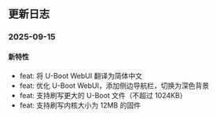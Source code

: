 ## 更新日志

### 2025-09-15

#### 新特性

- feat: 将 U-Boot WebUI 翻译为简体中文
- feat: 优化 U-Boot WebUI，添加侧边导航栏，切换为深色背景
- feat: 支持刷写更大的 U-Boot 文件（不超过 1024KB）
- feat: 支持刷写内核大小为 12MB 的固件

